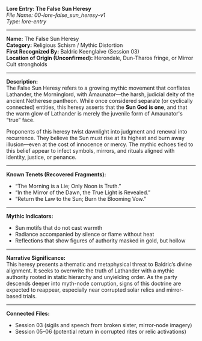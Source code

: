 **Lore Entry: The False Sun Heresy**  
*File Name: 00-lore-false_sun_heresy-v1*  
*Type: lore-entry*

---

**Name:** The False Sun Heresy  
**Category:** Religious Schism / Mythic Distortion  
**First Recognized By:** Baldric Keenglaive (Session 03)  
**Location of Origin (Unconfirmed):** Herondale, Dun-Tharos fringe, or Mirror Cult strongholds  

---

**Description:**  
The False Sun Heresy refers to a growing mythic movement that conflates Lathander, the Morninglord, with Amaunator—the harsh, judicial deity of the ancient Netherese pantheon. While once considered separate (or cyclically connected) entities, this heresy asserts that the **Sun God is one**, and that the warm glow of Lathander is merely the juvenile form of Amaunator's “true” face.

Proponents of this heresy twist dawnlight into judgment and renewal into recurrence. They believe the Sun must rise at its highest and burn away illusion—even at the cost of innocence or mercy. The mythic echoes tied to this belief appear to infect symbols, mirrors, and rituals aligned with identity, justice, or penance.

---

**Known Tenets (Recovered Fragments):**  
- “The Morning is a Lie; Only Noon is Truth.”  
- “In the Mirror of the Dawn, the True Light is Revealed.”  
- “Return the Law to the Sun; Burn the Blooming Vow.”  

---

**Mythic Indicators:**  
- Sun motifs that do not cast warmth  
- Radiance accompanied by silence or flame without heat  
- Reflections that show figures of authority masked in gold, but hollow  

---

**Narrative Significance:**  
This heresy presents a thematic and metaphysical threat to Baldric’s divine alignment. It seeks to overwrite the truth of Lathander with a mythic authority rooted in static hierarchy and unyielding order. As the party descends deeper into myth-node corruption, signs of this doctrine are expected to reappear, especially near corrupted solar relics and mirror-based trials.

---

**Connected Files:**  
- Session 03 (sigils and speech from broken sister, mirror-node imagery)  
- Session 05–06 (potential return in corrupted rites or relic activations)